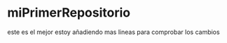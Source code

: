 miPrimerRepositorio
===================

este es el mejor
estoy añadiendo mas lineas para comprobar los cambios
